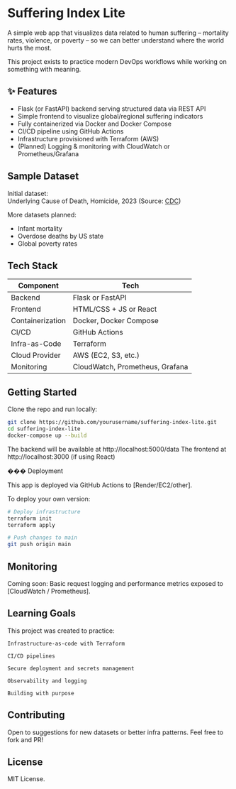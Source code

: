 # Suffering Index Lite

A simple web app that visualizes data related to human suffering – mortality rates, violence, or poverty – so we can better understand where the world hurts the most.

This project exists to practice modern DevOps workflows while working on something with meaning.

## ✨ Features

- Flask (or FastAPI) backend serving structured data via REST API
- Simple frontend to visualize global/regional suffering indicators
- Fully containerized via Docker and Docker Compose
- CI/CD pipeline using GitHub Actions
- Infrastructure provisioned with Terraform (AWS)
- (Planned) Logging & monitoring with CloudWatch or Prometheus/Grafana

## Sample Dataset

Initial dataset:  
Underlying Cause of Death, Homicide, 2023 (Source: [CDC](https://wonder.cdc.gov))

More datasets planned:
- Infant mortality
- Overdose deaths by US state
- Global poverty rates

## Tech Stack

| Component        | Tech                                |
|------------------|-------------------------------------|
| Backend          | Flask or FastAPI                    |
| Frontend         | HTML/CSS + JS or React              |
| Containerization | Docker, Docker Compose              |
| CI/CD            | GitHub Actions                      |
| Infra-as-Code    | Terraform                           |
| Cloud Provider   | AWS (EC2, S3, etc.)                 |
| Monitoring       | CloudWatch, Prometheus, Grafana     |

## Getting Started

Clone the repo and run locally:

```bash
git clone https://github.com/yourusername/suffering-index-lite.git
cd suffering-index-lite
docker-compose up --build
```

The backend will be available at http://localhost:5000/data
The frontend at http://localhost:3000 (if using React)

��� Deployment

This app is deployed via GitHub Actions to [Render/EC2/other].

To deploy your own version:

```bash
# Deploy infrastructure
terraform init
terraform apply

# Push changes to main
git push origin main
```

## Monitoring

Coming soon:
Basic request logging and performance metrics exposed to [CloudWatch / Prometheus].

## Learning Goals

This project was created to practice:

    Infrastructure-as-code with Terraform

    CI/CD pipelines

    Secure deployment and secrets management

    Observability and logging

    Building with purpose

## Contributing

Open to suggestions for new datasets or better infra patterns. Feel free to fork and PR!

## License

MIT License.
